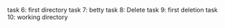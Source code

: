 task 6: first directory
task 7: betty
task 8: Delete
task 9: first deletion
task 10: working directory
